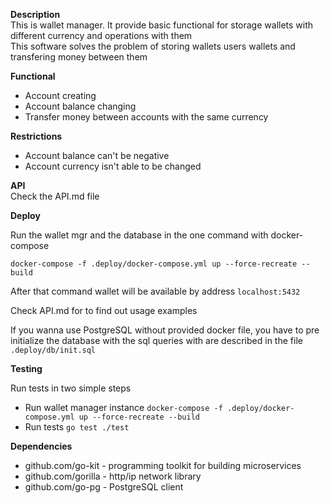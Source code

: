 **Description**<br />
This is wallet manager. It provide basic functional for storage wallets with different currency and operations with them <br />
This software solves the problem of storing wallets users wallets and transfering money between them

**Functional**<br />
- Account creating
- Account balance changing
- Transfer money between accounts with the same currency

**Restrictions**<br />
- Account balance can't be negative
- Account currency isn't able to be changed

**API**<br />
Check the API.md file

**Deploy**

Run the wallet mgr and the database in the one command with docker-compose

`docker-compose -f .deploy/docker-compose.yml up --force-recreate --build`

After that command wallet will be available by address `localhost:5432`

Check API.md for to find out usage examples 

If you wanna use PostgreSQL without provided docker file, you have to pre initialize the database with the sql queries
with are described in the file `.deploy/db/init.sql`

**Testing**

Run tests in two simple steps

- Run wallet manager instance `docker-compose -f .deploy/docker-compose.yml up --force-recreate --build`
- Run tests `go test ./test`


**Dependencies**
- github.com/go-kit - programming toolkit for building microservices
- github.com/gorilla - http/ip network library
- github.com/go-pg - PostgreSQL client
 
